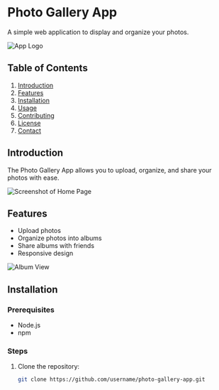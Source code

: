 # Photo Gallery App

A simple web application to display and organize your photos.

![App Logo](https://example.com/path-to-your-logo.png)

## Table of Contents

1. [Introduction](#introduction)
2. [Features](#features)
3. [Installation](#installation)
4. [Usage](#usage)
5. [Contributing](#contributing)
6. [License](#license)
7. [Contact](#contact)

## Introduction

The Photo Gallery App allows you to upload, organize, and share your photos with ease. 

![Screenshot of Home Page](https://example.com/path-to-homepage-screenshot.png)

## Features

- Upload photos
- Organize photos into albums
- Share albums with friends
- Responsive design

![Album View](https://example.com/path-to-album-view-screenshot.png)

## Installation

### Prerequisites

- Node.js
- npm

### Steps

1. Clone the repository:
   ```sh
   git clone https://github.com/username/photo-gallery-app.git
